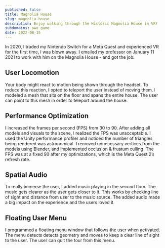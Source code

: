 ```yaml
---
published: false
title: Magnolia House
slug: magnolia-house
description: Enjoy walking through the Historic Magnolia House in VR!
subdomains: swe game
date: 2022-08-15
---
```

In 2020, I traded my Nintendo Switch for a Meta Quest and experienced VR for the first time, I was blown away. I emailed my professor on January 11 2021 to work with him on the Magnolia House - and got the job.

## User Locomotion

Your body might react to motion being shown through the headset. To reduce this reaction, I opted to teleport the user instead of moving them. I modeled a mesh that sits on the floor and spans the entire house. The user can point to this mesh in order to teleport around the house.

## Performance Optimization

I increased the frames per second (FPS) from 30 to 90. After adding all models and visuals to the scene, I realized the FPS was unacceptable. I used the Unity performance profiler and noticed the number of triangles being rendered was astronomical. I removed unnecessary vertices from the models using Blender, and implemented occlusion & frustum culling. The FPS was at a fixed 90 after my optimizations, which is the Meta Quest 2’s refresh rate.

## Spatial Audio

To really immerse the user, I added music playing in the second floor. The music gets clearer as the user gets closer to it. This works by checking line of sight and distance from user to the music source. The added audio made a big impact on the experience and the users loved it.

## Floating User Menu

I programmed a floating menu window that follows the user when activated. The menu detects detects geometry and moves to keep a clear line of sight to the user. The user can quit the tour from this menu.